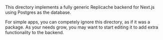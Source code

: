 This directory implements a fully generic Replicache backend for Next.js
using Postgres as the database.

For simple apps, you can competely ignore this directory, as if it was a
package. As your needs grow, you may want to start editing it to add extra
functionality to the backend.
